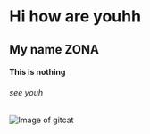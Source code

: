 # Hi how are youhh
## My name ZONA
#### This is  nothing
###### see youh 
![Image of gitcat](https://pngimg.com/uploads/github/github_PNG76.png)

